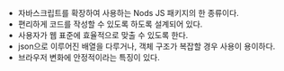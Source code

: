 - 자바스크립트를 확장하여 사용하는 Nods JS 패키지의 한 종류이다.
- 편리하게 코드를 작성할 수 있도록 하도록 설계되어 있다.
- 사용자가 웹 표준에 효율적으로 맞출 수 있도록 한다.
- json으로 이루어진 배열을 다루거나, 객체 구조가 복잡할 경우 사용이 용이하다.
- 브라우저 변화에 안정적이라는 특징이 있다.
